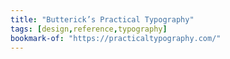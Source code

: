 ```yaml
---
title: "Butterick’s Practical Typography"
tags: [design,reference,typography]
bookmark-of: "https://practicaltypography.com/"
---
```


